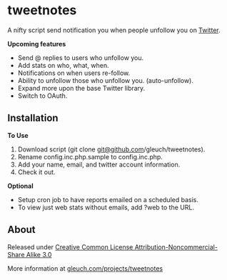 # tweetnotes #

A nifty script send notification you when people unfollow you on [Twitter](http://www.twitter.com).

**Upcoming features**

* Send @ replies to users who unfollow you.
* Add stats on who, what, when.
* Notifications on when users re-follow.
* Ability to unfollow those who unfollow you. (auto-unfollow).
* Expand more upon the base Twitter library.
* Switch to OAuth.



## Installation ##

**To Use**

1. Download script (git clone git@github.com/gleuch/tweetnotes).
2. Rename config.inc.php.sample to config.inc.php.
3. Add your name, email, and twitter account information.
4. Check it out.

**Optional**

* Setup cron job to have reports emailed on a scheduled basis.
* To view just web stats without emails, add ?web to the URL.


## About ##

Released under [Creative Common License Attribution-Noncommercial-Share Alike 3.0](http://creativecommons.org/licenses/by-nc-sa/3.0/us/)

More information at [gleuch.com/projects/tweetnotes](http://www.gleuch.com/projects/tweetnotes)